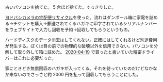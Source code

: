 古いパソコンを捨てた。 5 台ほど捨てた。すっきりした。

[ヨドバシカメラの宅配便リサイクル](https://www.yodobashi.com/store/630079/)を使った。流れはダンボール箱に家電を詰める→チケットを購入→郵送されてくるハガキに印字されているシリアルナンバーをウェブサイトで入力し回収を予約→回収してもらうというもの。

ハードディスクのデータ消去はしてくれない。正確にはしてくれるけど別途費用が発生する。ぼくは目の前での物理的な破壊以外を信用できない。パソコンを分解して取り外して箱に詰めた。 [2020-04-19][] で買ったと書いていた精密ドライバーはこれに必要だった。

家にときどき無償回収のハガキが入ってくる。それを待っていたのだけどなかなか来ないのでさっさと約 2000 円を払って回収してもらうことにした。

[2020-04-19]: https://blog.bouzuya.net/2020/04/19/
